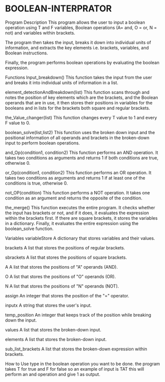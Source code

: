 # BOOLEAN-INTERPRATOR
Program Description
This program allows the user to input a boolean operation using T and F variables, Boolean operations (A= and, O = or, N = not) and variables within brackets.

The program then takes the input, breaks it down into individual units of information, and extracts the key elements i.e. brackets, variables, and Boolean instructions.

Finally, the program performs boolean operations by evaluating the boolean expression.

Functions
Input_breakdown()
This function takes the input from the user and breaks it into individual units of information in a list.

element_detectionAndBreakdown(list)
This function scans through and notes the position of key elements which are the brackets, and the Boolean operands that are in use, it then stores their positions in variables for the booleans and in lists for the brackets both square and regular brackets.

the_Value_changer(list)
This function changes every T value to 1 and every F value to 0.

boolean_solve(list,list2)
This function uses the broken down input and the positional information of all operands and brackets in the broken-down input to perform boolean operations.

and_Op(condition1, condition2)
This function performs an AND operation. It takes two conditions as arguments and returns 1 if both conditions are true, otherwise 0.

or_Op(condition1, condition2)
This function performs an OR operation. It takes two conditions as arguments and returns 1 if at least one of the conditions is true, otherwise 0.

not_OP(condition)
This function performs a NOT operation. It takes one condition as an argument and returns the opposite of the condition.

the_merge()
This function executes the entire program. It checks whether the input has brackets or not, and if it does, it evaluates the expression within the brackets first. If there are square brackets, it stores the variables in a dictionary. Finally, it evaluates the entire expression using the boolean_solve function.

Variables
variableStore
A dictionary that stores variables and their values.

brackets
A list that stores the positions of regular brackets.

sbrackets
A list that stores the positions of square brackets.

A
A list that stores the positions of "A" operands (AND).

O
A list that stores the positions of "O" operands (OR).

N
A list that stores the positions of "N" operands (NOT).

assign
An integer that stores the position of the "=" operator.

inputx
A string that stores the user's input.

temp_position
An integer that keeps track of the position while breaking down the input.

values
A list that stores the broken-down input.

elements
A list that stores the broken-down input.

sub_list_brackets
A list that stores the broken-down expression within brackets.

How to Use
type in the boolean operation you want to be done. 
the program takes T for true and F for false so an example of input is TAT this will perform an and operation and give 1 as output.


